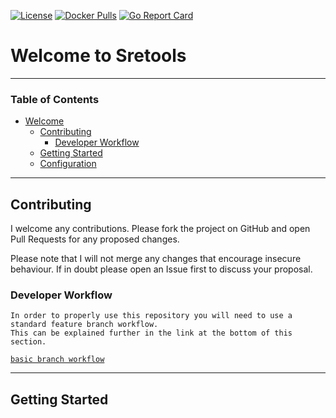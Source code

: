 [![License](https://img.shields.io/badge/License-Apache%202.0-blue.svg)](https://opensource.org/licenses/Apache-2.0)
[![Docker Pulls]()]()
[![Go Report Card](https://goreportcard.com/badge/github.com/atbagan/sretools)](https://goreportcard.com/report/github.com/atbagan/sretools)
# Welcome to Sretools 

------------------------------------------------------------------------------------------------------------------------
### Table of Contents
<!-- TOC -->
- [Welcome](#welcome-to-sretools)
    - [Contributing](#contributing)
        - [Developer Workflow](#developer-workflow)
    - [Getting Started](#getting-started)
    - [Configuration](#configuration)
------------------------------------------------------------------------------------------------------------------------
## Contributing

I welcome any contributions. Please fork the project on GitHub and open
Pull Requests for any proposed changes.

Please note that I will not merge any changes that encourage insecure
behaviour. If in doubt please open an Issue first to discuss your proposal.

### Developer Workflow

```
In order to properly use this repository you will need to use a standard feature branch workflow.
This can be explained further in the link at the bottom of this section. 

```
[`basic branch workflow`](https://gist.github.com/Chaser324/ce0505fbed06b947d962)

------------------------------------------------------------------------------------------------------------------------

## Getting Started


